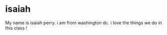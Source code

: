 # isaiah

My name is isaiah perry.
i am from washington dc.
i love the things we do in this class !
